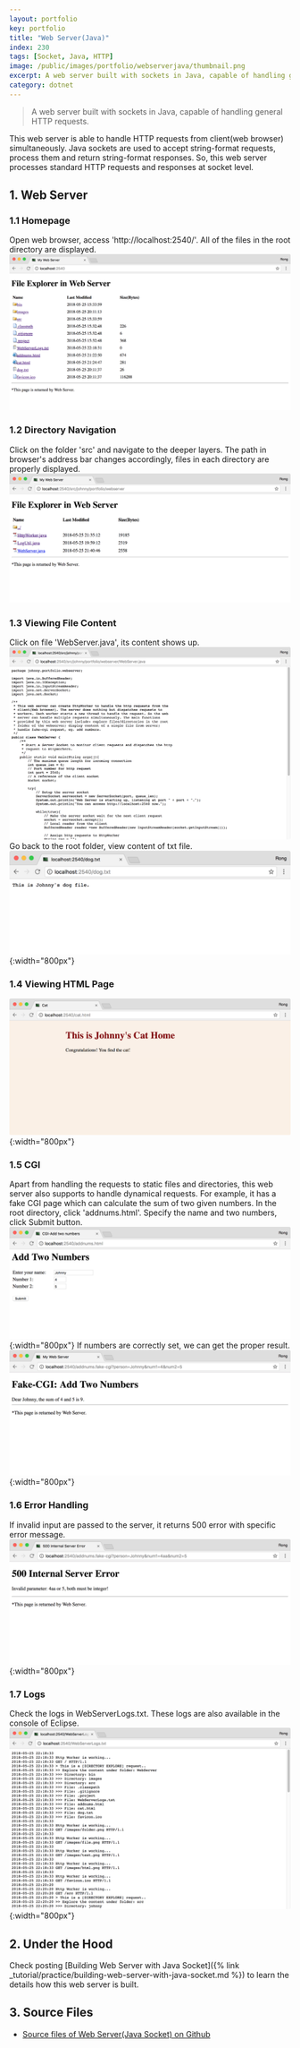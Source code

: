 ```yaml
---
layout: portfolio
key: portfolio
title: "Web Server(Java)"
index: 230
tags: [Socket, Java, HTTP]
image: /public/images/portfolio/webserverjava/thumbnail.png
excerpt: A web server built with sockets in Java, capable of handling general HTTP requests.
category: dotnet
---
```


> A web server built with sockets in Java, capable of handling general HTTP requests.

This web server is able to handle HTTP requests from client(web browser) simultaneously. Java sockets are used to accept string-format requests, process them and return string-format responses. So, this web server processes standard HTTP requests and responses at socket level.

## 1. Web Server
### 1.1 Homepage
Open web browser, access 'http://localhost:2540/'. All of the files in the root directory are displayed.
![image](/public/images/portfolio/webserverjava/homepage.png)
### 1.2 Directory Navigation
Click on the folder 'src' and navigate to the deeper layers. The path in browser's address bar changes accordingly, files in each directory are properly displayed.
![image](/public/images/portfolio/webserverjava/navigation.png)
### 1.3 Viewing File Content
Click on file 'WebServer.java', its content shows up.
![image](/public/images/portfolio/webserverjava/content.png)
Go back to the root folder, view content of txt file.
![image](/public/images/portfolio/webserverjava/dogtxt.png){:width="800px"}
### 1.4 Viewing HTML Page
![image](/public/images/portfolio/webserverjava/cathtml.png){:width="800px"}
### 1.5 CGI
Apart from handling the requests to static files and directories, this web server also supports to handle dynamical requests. For example, it has a fake CGI page which can calculate the sum of two given numbers. In the root directory, click 'addnums.html'. Specify the name and two numbers, click Submit button.
![image](/public/images/portfolio/webserverjava/cgi.png){:width="800px"}
If numbers are correctly set, we can get the proper result.
![image](/public/images/portfolio/webserverjava/addnumbers.png){:width="800px"}
### 1.6 Error Handling
If invalid input are passed to the server, it returns 500 error with specific error message.
![image](/public/images/portfolio/webserverjava/error.png){:width="800px"}
### 1.7 Logs
Check the logs in WebServerLogs.txt. These logs are also available in the console of Eclipse.
![image](/public/images/portfolio/webserverjava/logs.png){:width="800px"}  

## 2. Under the Hood
Check posting [Building Web Server with Java Socket]({% link _tutorial/practice/building-web-server-with-java-socket.md %}) to learn the details how this web server is built.

## 3. Source Files
* [Source files of Web Server(Java Socket) on Github](https://github.com/jojozhuang/web-server-java)
